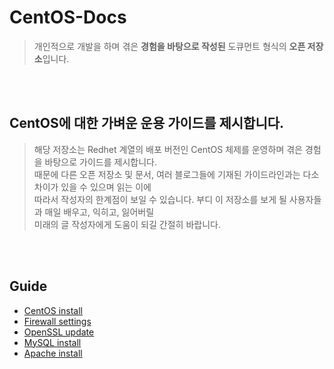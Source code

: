 # CentOS-Docs
> 개인적으로 개발을 하며 겪은 **경험을 바탕으로 작성된** 도큐먼트 형식의 **오픈 저장소**입니다.  

<br/>
<br/>

## CentOS에 대한 가벼운 운용 가이드를 제시합니다.
> 해당 저장소는 Redhet 계열의 배포 버전인 CentOS 체제를 운영하며 겪은 경험을 바탕으로 가이드를 제시합니다.  
때문에 다른 오픈 저장소 및 문서, 여러 블로그들에 기재된 가이드라인과는 다소 차이가 있을 수 있으며 읽는 이에  
따라서 작성자의 한계점이 보일 수 있습니다. 부디 이 저장소를 보게 될 사용자들과 매일 배우고, 익히고, 잃어버릴  
미래의 글 작성자에게 도움이 되길 간절히 바랍니다.  

<br/>
<br/>

## Guide
- [CentOS install](https://github.com/ionio-dev/Dev-Docs/blob/master/OperatingSystem/Linux/Redhet/CentOS/Installation_Guide.md)
- [Firewall settings](https://github.com/ionio-dev/Dev-Docs/blob/master/CentOS-Linux-release-7.7.1908-(Core)-DVD/guide/preferences/firewall_settings.md)
- [OpenSSL update](https://github.com/ionio-dev/Dev-Docs/blob/master/CentOS-Linux-release-7.7.1908-(Core)-DVD/guide/preferences/openssl_settings.md)
- [MySQL install](https://github.com/ionio-dev/Dev-Docs/blob/master/CentOS-Linux-release-7.7.1908-(Core)-DVD/guide/mysql_installation.md)
- [Apache install](https://github.com/ionio-dev/Dev-Docs/blob/master/CentOS-Linux-release-7.7.1908-(Core)-DVD/guide/apache_installation.md)

<br/>
